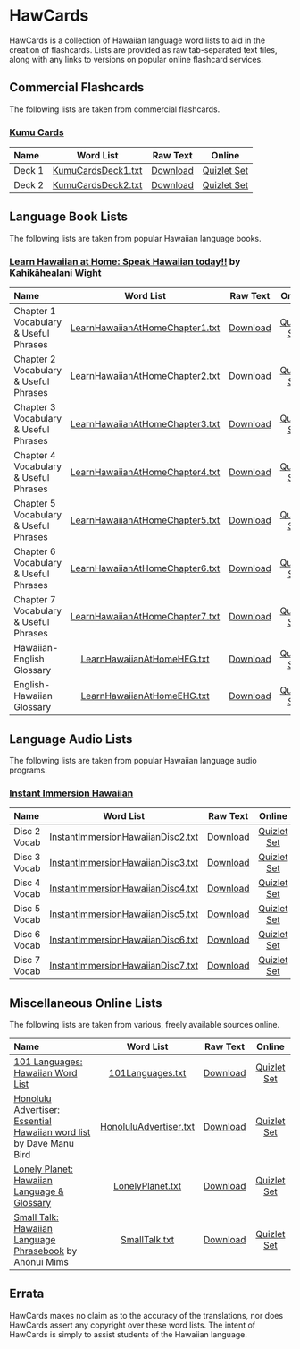 # HawCards #

HawCards is a collection of Hawaiian language word lists to aid in the creation of flashcards. Lists are provided as raw tab-separated text files, along with any links to versions on popular online flashcard services.

## Commercial Flashcards ##

The following lists are taken from commercial flashcards.

### [Kumu Cards](https://www.kumucards.com/) ###

| Name | Word List | Raw Text | Online |
|:-----|:---------:|:--------:|:------:|
| Deck 1 | [KumuCardsDeck1.txt](./lists/KumuCards/KumuCardsDeck1.txt) | [Download](https://raw.githubusercontent.com/jonthysell/HawCards/master/lists/KumuCards/KumuCardsDeck1.txt) | [Quizlet Set](https://quizlet.com/542791548) |
| Deck 2 | [KumuCardsDeck2.txt](./lists/KumuCards/KumuCardsDeck2.txt) | [Download](https://raw.githubusercontent.com/jonthysell/HawCards/master/lists/KumuCards/KumuCardsDeck2.txt) | [Quizlet Set](https://quizlet.com/542792818) |

## Language Book Lists ##

The following lists are taken from popular Hawaiian language books.

### [Learn Hawaiian at Home: Speak Hawaiian today!!](https://www.amazon.com/Learn-Hawaiian-Home-English/dp/1573062456/) by Kahikāhealani Wight ###

| Name | Word List | Raw Text | Online |
|:-----|:---------:|:--------:|:------:|
| Chapter 1 Vocabulary & Useful Phrases | [LearnHawaiianAtHomeChapter1.txt](./lists/LearnHawaiianAtHome/LearnHawaiianAtHomeChapter1.txt) | [Download](https://raw.githubusercontent.com/jonthysell/HawCards/master/lists/LearnHawaiianAtHome/LearnHawaiianAtHomeChapter1.txt) | [Quizlet Set](https://quizlet.com/343082601) |
| Chapter 2 Vocabulary & Useful Phrases | [LearnHawaiianAtHomeChapter2.txt](./lists/LearnHawaiianAtHome/LearnHawaiianAtHomeChapter2.txt) | [Download](https://raw.githubusercontent.com/jonthysell/HawCards/master/lists/LearnHawaiianAtHome/LearnHawaiianAtHomeChapter2.txt) | [Quizlet Set](https://quizlet.com/601072658) |
| Chapter 3 Vocabulary & Useful Phrases | [LearnHawaiianAtHomeChapter3.txt](./lists/LearnHawaiianAtHome/LearnHawaiianAtHomeChapter3.txt) | [Download](https://raw.githubusercontent.com/jonthysell/HawCards/master/lists/LearnHawaiianAtHome/LearnHawaiianAtHomeChapter3.txt) | [Quizlet Set](https://quizlet.com/601072760) |
| Chapter 4 Vocabulary & Useful Phrases | [LearnHawaiianAtHomeChapter4.txt](./lists/LearnHawaiianAtHome/LearnHawaiianAtHomeChapter4.txt) | [Download](https://raw.githubusercontent.com/jonthysell/HawCards/master/lists/LearnHawaiianAtHome/LearnHawaiianAtHomeChapter4.txt) | [Quizlet Set](https://quizlet.com/601072898) |
| Chapter 5 Vocabulary & Useful Phrases | [LearnHawaiianAtHomeChapter5.txt](./lists/LearnHawaiianAtHome/LearnHawaiianAtHomeChapter5.txt) | [Download](https://raw.githubusercontent.com/jonthysell/HawCards/master/lists/LearnHawaiianAtHome/LearnHawaiianAtHomeChapter5.txt) | [Quizlet Set](https://quizlet.com/601072946) |
| Chapter 6 Vocabulary & Useful Phrases | [LearnHawaiianAtHomeChapter6.txt](./lists/LearnHawaiianAtHome/LearnHawaiianAtHomeChapter6.txt) | [Download](https://raw.githubusercontent.com/jonthysell/HawCards/master/lists/LearnHawaiianAtHome/LearnHawaiianAtHomeChapter6.txt) | [Quizlet Set](https://quizlet.com/601073009) |
| Chapter 7 Vocabulary & Useful Phrases | [LearnHawaiianAtHomeChapter7.txt](./lists/LearnHawaiianAtHome/LearnHawaiianAtHomeChapter7.txt) | [Download](https://raw.githubusercontent.com/jonthysell/HawCards/master/lists/LearnHawaiianAtHome/LearnHawaiianAtHomeChapter7.txt) | [Quizlet Set](https://quizlet.com/601073063) |
| Hawaiian-English Glossary | [LearnHawaiianAtHomeHEG.txt](./lists/LearnHawaiianAtHome/LearnHawaiianAtHomeHEG.txt) | [Download](https://raw.githubusercontent.com/jonthysell/HawCards/master/lists/LearnHawaiianAtHome/LearnHawaiianAtHomeHEG.txt) | [Quizlet Set](https://quizlet.com/361182040) |
| English-Hawaiian Glossary | [LearnHawaiianAtHomeEHG.txt](./lists/LearnHawaiianAtHome/LearnHawaiianAtHomeEHG.txt) | [Download](https://raw.githubusercontent.com/jonthysell/HawCards/master/lists/LearnHawaiianAtHome/LearnHawaiianAtHomeEHG.txt) | [Quizlet Set](https://quizlet.com/386704772) |

## Language Audio Lists ##

The following lists are taken from popular Hawaiian language audio programs.

### [Instant Immersion Hawaiian](https://www.amazon.com/Instant-Immersion-Hawaiian-Kaliko-Beamer-Trapp/dp/1591502950/) ###

| Name | Word List | Raw Text | Online |
|:-----|:---------:|:--------:|:------:|
| Disc 2 Vocab | [InstantImmersionHawaiianDisc2.txt](./lists/InstantImmersionHawaiian/InstantImmersionHawaiianDisc2.txt) | [Download](https://raw.githubusercontent.com/jonthysell/HawCards/master/lists/InstantImmersionHawaiian/InstantImmersionHawaiianDisc2.txt) | [Quizlet Set](https://quizlet.com/557415729) |
| Disc 3 Vocab | [InstantImmersionHawaiianDisc3.txt](./lists/InstantImmersionHawaiian/InstantImmersionHawaiianDisc3.txt) | [Download](https://raw.githubusercontent.com/jonthysell/HawCards/master/lists/InstantImmersionHawaiian/InstantImmersionHawaiianDisc3.txt) | [Quizlet Set](https://quizlet.com/557415954) |
| Disc 4 Vocab | [InstantImmersionHawaiianDisc4.txt](./lists/InstantImmersionHawaiian/InstantImmersionHawaiianDisc4.txt) | [Download](https://raw.githubusercontent.com/jonthysell/HawCards/master/lists/InstantImmersionHawaiian/InstantImmersionHawaiianDisc4.txt) | [Quizlet Set](https://quizlet.com/557416089) |
| Disc 5 Vocab | [InstantImmersionHawaiianDisc5.txt](./lists/InstantImmersionHawaiian/InstantImmersionHawaiianDisc5.txt) | [Download](https://raw.githubusercontent.com/jonthysell/HawCards/master/lists/InstantImmersionHawaiian/InstantImmersionHawaiianDisc5.txt) | [Quizlet Set](https://quizlet.com/557416129) |
| Disc 6 Vocab | [InstantImmersionHawaiianDisc6.txt](./lists/InstantImmersionHawaiian/InstantImmersionHawaiianDisc6.txt) | [Download](https://raw.githubusercontent.com/jonthysell/HawCards/master/lists/InstantImmersionHawaiian/InstantImmersionHawaiianDisc6.txt) | [Quizlet Set](https://quizlet.com/557416179) |
| Disc 7 Vocab | [InstantImmersionHawaiianDisc7.txt](./lists/InstantImmersionHawaiian/InstantImmersionHawaiianDisc7.txt) | [Download](https://raw.githubusercontent.com/jonthysell/HawCards/master/lists/InstantImmersionHawaiian/InstantImmersionHawaiianDisc7.txt) | [Quizlet Set](https://quizlet.com/557416231) |

## Miscellaneous Online Lists ##

The following lists are taken from various, freely available sources online.

| Name | Word List | Raw Text | Online |
|:-----|:---------:|:--------:|:------:|
| [101 Languages: Hawaiian Word List](https://www.101languages.net/hawaiian/hawaiian-word-list/) | [101Languages.txt](./lists/101Languages.txt) | [Download](https://raw.githubusercontent.com/jonthysell/HawCards/master/lists/101Languages.txt) | [Quizlet Set](https://quizlet.com/361147531) |
| [Honolulu Advertiser: Essential Hawaiian word list](http://the.honoluluadvertiser.com/article/2007/Jul/06/ln/wordlist.html) by Dave Manu Bird | [HonoluluAdvertiser.txt](./lists/HonoluluAdvertiser.txt) | [Download](https://raw.githubusercontent.com/jonthysell/HawCards/master/lists/HonoluluAdvertiserEssential.txt) | [Quizlet Set](https://quizlet.com/172485514) |
| [Lonely Planet: Hawaiian Language & Glossary](http://media.lonelyplanet.com/shop/pdfs/hawaiian-language-glossary-secure.pdf) | [LonelyPlanet.txt](./lists/LonelyPlanet.txt) | [Download](https://raw.githubusercontent.com/jonthysell/HawCards/master/lists/LonelyPlanet.txt) | [Quizlet Set](https://quizlet.com/361482358) |
| [Small Talk: Hawaiian Language Phrasebook](http://www.lulu.com/shop/ahonui-miuizlet.com/_4ogfhvms/small-talk/ebook/product-20369790.html) by Ahonui Mims | [SmallTalk.txt](./lists/SmallTalk.txt) | [Download](https://raw.githubusercontent.com/jonthysell/HawCards/master/lists/SmallTalk.txt) | [Quizlet Set](https://quizlet.com/282942067) |

## Errata ##

HawCards makes no claim as to the accuracy of the translations, nor does HawCards assert any copyright over these word lists. The intent of HawCards is simply to assist students of the Hawaiian language.
